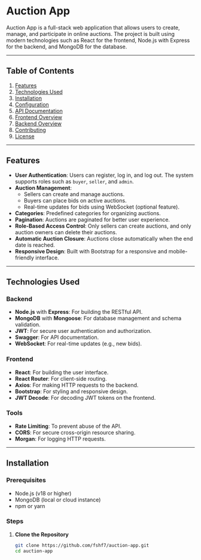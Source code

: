 # Auction App

Auction App is a full-stack web application that allows users to create, manage, and participate in online auctions. The project is built using modern technologies such as React for the frontend, Node.js with Express for the backend, and MongoDB for the database.

---

## Table of Contents

1. [Features](#features)
2. [Technologies Used](#technologies-used)
3. [Installation](#installation)
4. [Configuration](#configuration)
5. [API Documentation](#api-documentation)
6. [Frontend Overview](#frontend-overview)
7. [Backend Overview](#backend-overview)
8. [Contributing](#contributing)
9. [License](#license)

---

## Features

- **User Authentication**: Users can register, log in, and log out. The system supports roles such as `buyer`, `seller`, and `admin`.
- **Auction Management**:
  - Sellers can create and manage auctions.
  - Buyers can place bids on active auctions.
  - Real-time updates for bids using WebSocket (optional feature).
- **Categories**: Predefined categories for organizing auctions.
- **Pagination**: Auctions are paginated for better user experience.
- **Role-Based Access Control**: Only sellers can create auctions, and only auction owners can delete their auctions.
- **Automatic Auction Closure**: Auctions close automatically when the end date is reached.
- **Responsive Design**: Built with Bootstrap for a responsive and mobile-friendly interface.

---

## Technologies Used

### Backend
- **Node.js** with **Express**: For building the RESTful API.
- **MongoDB** with **Mongoose**: For database management and schema validation.
- **JWT**: For secure user authentication and authorization.
- **Swagger**: For API documentation.
- **WebSocket**: For real-time updates (e.g., new bids).

### Frontend
- **React**: For building the user interface.
- **React Router**: For client-side routing.
- **Axios**: For making HTTP requests to the backend.
- **Bootstrap**: For styling and responsive design.
- **JWT Decode**: For decoding JWT tokens on the frontend.

### Tools
- **Rate Limiting**: To prevent abuse of the API.
- **CORS**: For secure cross-origin resource sharing.
- **Morgan**: For logging HTTP requests.

---

## Installation

### Prerequisites
- Node.js (v18 or higher)
- MongoDB (local or cloud instance)
- npm or yarn

### Steps

1. **Clone the Repository**
   ```bash
   git clone https://github.com/fshf7/auction-app.git
   cd auction-app
